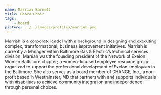 ```yaml
---
name: Marriah Barnett
title: Board Chair
tags:
    - board
picture: ../../images/profiles/marriah.png
---
```

Marriah is a corporate leader with a background in designing and executing complex, transformational, business improvement initiatives. Marriah is currently a Manager within Baltimore Gas & Electric’s technical services division. Marriah was the founding president of the Network of Exelon Women Baltimore chapter; a women-focused employee resource group organized to support the professional development of Exelon employees in the Baltimore. She also serves as a board member of CHANGE, Inc., a non-profit based in Westminster, MD that partners with and supports individuals with disabilities to achieve community integration and independence through personal choices.